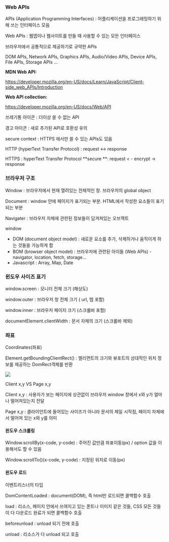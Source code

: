 ### Web APIs

APIs (Application Programming Interfaces) : 어플리케이션을 프로그래밍하기 위해 쓰는 인터페이스 모음

Web APIs : 웹앱이나 웹사이트를 만들 때 사용할 수 있는 모든 인터페이스

브라우저에서 공통적으로 제공하기로 규약한 APIs

DOM APIs, Network APIs, Graphics APIs, Audio/Video APIs, Device APIs, File APIs, Storage APIs ...

**MDN Web API:**

https://developer.mozilla.org/en-US/docs/Learn/JavaScript/Client-side_web_APIs/Introduction

**Web API collection:**

https://developer.mozilla.org/en-US/docs/Web/API

쓰레기통 아이콘 : 더이상 쓸 수 없는 API

경고 아이콘 : 새로 추가된 API로 호환성 유의

secure context : HTTPS 에서만 쓸 수 있는 APIs도 있음

HTTP (hyperText Transfer Protocol) : request <-> response 

HTTPS : hyperText Transfer Protocol **secure **: request < - encrypt -> response



### 브라우저 구조

Window : 브라우저에서 현재 열려있는 전체적인 창. 브라우저의 global object

Document : window 안에 페이지가 표기되는 부분. HTML에서 작성한 요소들이 표기되는 부분

Navigater : 브라우저 자체에 관련된 정보들이 담겨져있는 오브젝트

window 

- DOM (document object model) : 새로운 요소를 추가, 삭제하거나 움직이게 하는 것들을 가능하게 함
- BOM (browser object model) : 브라우저에 관련된 아이들 (Web APIs) - navigator, location, fetch, storage...
- Javascript : Array, Map, Date



### 윈도우 사이즈 표기

window.screen : 모니터 전체 크기 (해상도)

window.outer : 브라우저 창 전체 크기 ( url, 탭 포함)

window.inner : 브라우저 페이지 크기 (스크롤바 포함)

documentElement.clientWidth : 문서 자체의 크기 (스크롤바 제외)



### 좌표

Coordinates(좌표)

Element.getBoundingClientRect() : 엘리먼트의 크기와 뷰포트의 상대적인 위치 정보를 제공하는 DomRect객체를 반환

<img src="https://developer.mozilla.org/ko/docs/Web/API/Element/getBoundingClientRect/element-box-diagram.png"/>

Client x,y VS Page x,y

Client x,y : 사용자가 보는 페이지에 상관없이 브라우저 window 창에서 x와 y가 얼마나 떨어져있는지 전달

Page x,y : 클라이언트에 들어있는 사이즈가 아니라 문서의 제일 시작점, 페이지 자체에서 떨어져 있는 x와 y를 의미



#### 윈도우 스크롤링

Window.scrollBy(x-code, y-code) : 주어진 값만큼 좌표이동(px) / option 값을 이용해서도 할 수 있음

Window.scrollTo()(x-code, y-code) : 지정된 위치로 이동(px)



#### 윈도우 로드

이벤트리스너의 타입

DomContentLoaded : document(DOM), 즉 html만 로드되면 콜백함수 호출

load : 리소스, 페이지 안에서 쓰여지고 있는 폰트나 이미지 같은 것들, CSS 모든 것들이 다 다운로드 완료가 되면 콜백함수 호출

beforeunload : unload 되기 전에 호출

unload : 리소스가 다 unload 되고 호출
